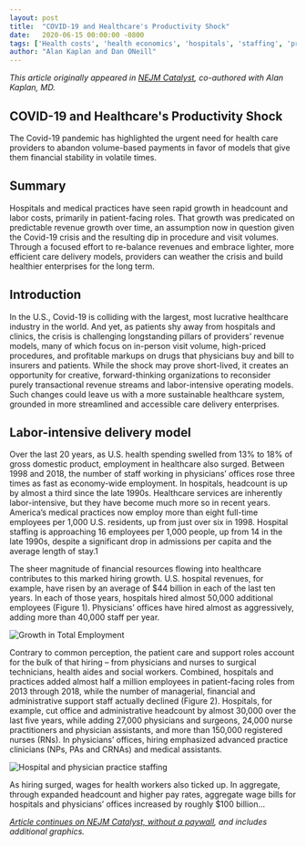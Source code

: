 ```yaml
---
layout: post
title:  "COVID-19 and Healthcare's Productivity Shock"
date:   2020-06-15 00:00:00 -0800
tags: ['Health costs', 'health economics', 'hospitals', 'staffing', 'productivity', 'COVID_19', 'healthcare', 'health care']
author: "Alan Kaplan and Dan ONeill"
---
```


_This article originally appeared in [NEJM Catalyst](https://catalyst.nejm.org/doi/full/10.1056/CAT.20.0199), co-authored with Alan Kaplan, MD._

## COVID-19 and Healthcare's Productivity Shock

The Covid-19 pandemic has highlighted the urgent need for health care providers to abandon volume-based payments in favor of models that give them financial stability in volatile times.

## Summary
Hospitals and medical practices have seen rapid growth in headcount and labor costs, primarily in patient-facing roles. That growth was predicated on predictable revenue growth over time, an assumption now in question given the Covid-19 crisis and the resulting dip in procedure and visit volumes. Through a focused effort to re-balance revenues and embrace lighter, more efficient care delivery models, providers can weather the crisis and build healthier enterprises for the long term.

## Introduction

In the U.S., Covid-19 is colliding with the largest, most lucrative healthcare industry in the world. And yet, as patients shy away from hospitals and clinics, the crisis is challenging longstanding pillars of providers’ revenue models, many of which focus on in-person visit volume, high-priced procedures, and profitable markups on drugs that physicians buy and bill to insurers and patients. While the shock may prove short-lived, it creates an opportunity for creative, forward-thinking organizations to reconsider purely transactional revenue streams and labor-intensive operating models. Such changes could leave us with a more sustainable healthcare system, grounded in more streamlined and accessible care delivery enterprises.

## Labor-intensive delivery model

Over the last 20 years, as U.S. health spending swelled from 13% to 18% of gross domestic product, employment in healthcare also surged. Between 1998 and 2018, the number of staff working in physicians’ offices rose three times as fast as economy-wide employment. In hospitals, headcount is up by almost a third since the late 1990s. Healthcare services are inherently labor-intensive, but they have become much more so in recent years. America’s medical practices now employ more than eight full-time employees per 1,000 U.S. residents, up from just over six in 1998. Hospital staffing is approaching 16 employees per 1,000 people, up from 14 in the late 1990s, despite a significant drop in admissions per capita and the average length of stay.1

The sheer magnitude of financial resources flowing into healthcare contributes to this marked hiring growth. U.S. hospital revenues, for example, have risen by an average of $44 billion in each of the last ten years. In each of those years, hospitals hired almost 50,000 additional employees (Figure 1). Physicians’ offices have hired almost as aggressively, adding more than 40,000 staff per year.

![Growth in Total Employment]({{"/images/NEJM_Employment.PNG"|absolute_url}})

Contrary to common perception, the patient care and support roles account for the bulk of that hiring – from physicians and nurses to surgical technicians, health aides and social workers. Combined, hospitals and practices added almost half a million employees in patient-facing roles from 2013 through 2018, while the number of managerial, financial and administrative support staff actually declined (Figure 2). Hospitals, for example, cut office and administrative headcount by almost 30,000 over the last five years, while adding 27,000 physicians and surgeons, 24,000 nurse practitioners and physician assistants, and more than 150,000 registered nurses (RNs). In physicians’ offices, hiring emphasized advanced practice clinicians (NPs, PAs and CRNAs) and medical assistants.

![Hospital and physician practice staffing]({{"/images/NEJM_Staffing.PNG"|absolute_url}})

As hiring surged, wages for health workers also ticked up. In aggregate, through expanded headcount and higher pay rates, aggregate wage bills for hospitals and physicians’ offices increased by roughly $100 billion...

_[Article continues on NEJM Catalyst, without a paywall](https://catalyst.nejm.org/doi/full/10.1056/CAT.20.0199), and includes additional graphics._

